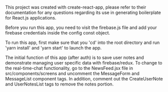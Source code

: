 This project was created with create-react-app, please refer to their documentation for any questions regarding its use in generating boilerplate for React.js applications. 

Before you run this app, you need to visit the firebase.js file and add your firebase credentials inside the config const object.

To run this app, first make sure that you 'cd' into the root directory and run 'yarn install' and 'yarn start' to launch the app.

The initial function of this app (after auth) is to save user notes and demonstrate managing user specific data with firebase/redux.
To change to the real-time-chat functionality, go to the NewsFeed.jsx file in src/components/screens and uncomment the MessageForm and MessageList component tags. In addition, comment out the CreateUserNote and UserNotesList tags to remove the notes portion. 
